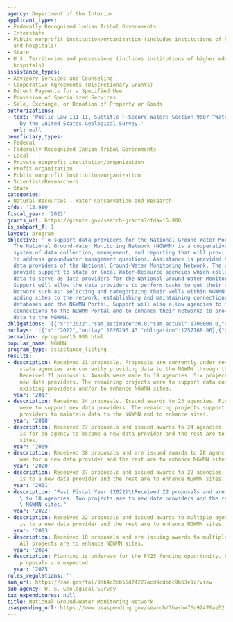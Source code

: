```yaml
---
agency: Department of the Interior
applicant_types:
- Federally Recognized lndian Tribal Governments
- Interstate
- Public nonprofit institution/organization (includes institutions of higher education
  and hospitals)
- State
- U.S. Territories and possessions (includes institutions of higher education and
  hospitals)
assistance_types:
- Advisory Services and Counseling
- Cooperative Agreements (Discretionary Grants)
- Direct Payments for a Specified Use
- Provision of Specialized Services
- Sale, Exchange, or Donation of Property or Goods
authorizations:
- text: 'Public Law 111-11, Subtitle F—Secure Water: Section 9507 “Water Data Enhancement
    by the United States Geological Survey.'
  url: null
beneficiary_types:
- Federal
- Federally Recognized Indian Tribal Governments
- Local
- Private nonprofit institution/organization
- Profit organization
- Public nonprofit institution/organization
- Scientist/Researchers
- State
categories:
- Natural Resources - Water Conservation and Research
cfda: '15.980'
fiscal_year: '2022'
grants_url: https://grants.gov/search-grants?cfda=15.980
is_subpart_f: 1
layout: program
objective: 'To support data providers for the National Ground-Water Monitoring Network.
  The National Ground-Water Monitoring Network (NGWMN) is a cooperative, integrated
  system of data collection, management, and reporting that will provide data needed
  to address groundwater management questions. Assistance is provided to new and existing
  data providers of the National Ground-Water Monitoring Network. The program will
  provide support to state or local Water-Resource agencies which collect groundwater
  data to serve as data providers for the National Ground-Water Monitoring Network.
  Support will allow the data providers to perform tasks to get their data into the
  Network such as: selecting and categorizing their wells within NGWMN specifications,
  adding sites to the network, establishing and maintaining connections between their
  databases and the NGWMN Portal. Support will also allow agencies to maintain their
  connections to the NGWMN Portal and to enhance their networks to provide better
  data to the NGWMN.'
obligations: '[{"x":"2022","sam_estimate":0.0,"sam_actual":1700000.0,"usa_spending_actual":1202172.79},{"x":"2023","sam_estimate":0.0,"sam_actual":1505591.0,"usa_spending_actual":1346390.08},{"x":"2024","sam_estimate":1000000.0,"sam_actual":0.0,"usa_spending_actual":139329.43}]'
outlays: '[{"x":"2022","outlay":1026296.43,"obligation":1257768.96},{"x":"2023","outlay":633060.94,"obligation":1501662.59},{"x":"2024","outlay":0.0,"obligation":414204.36}]'
permalink: /program/15.980.html
popular_name: NGWMN
program_type: assistance_listing
results:
- description: Received 21 proposals. Proposals are currently under review. Twenty-three
    state agencies are currently providing data to the NGWMN through this program.
    Received 21 proposals. Awards were made to 19 agencies. Six projects were to support
    new data providers. The remaining projects were to support data connections for
    existing providers and/or to enhance NGWMN sites.
  year: '2017'
- description: Received 24 proposals. Issued awards to 23 agencies. Five projects
    were to support new data providers. The remaining projects support existing data
    providers to maintain data to the NGWMN and to enhance sites.
  year: '2018'
- description: Received 27 proposals and issued awards to 24 agencies. One project
    is for an agency to become a new data provider and the rest are to enhance NGWMN
    sites.
  year: '2019'
- description: Received 30 proposals and are issued awards to 28 agencies. One project
    was for a new data provider and the rest are to enhance NGWMN sites.
  year: '2020'
- description: Received 27 proposals and issued awards to 22 agencies. One project
    is to a new data provider and the rest are to enhance NGWMN sites.
  year: '2021'
- description: "Past Fiscal Year (2022)\tReceived 22 proposals and are issuing awards\
    \ to 18 agencies. Two projects are to new data providers and the rest are to enhance\
    \ NGWMN sites."
  year: '2022'
- description: Received 22 proposals and issued awards to multiple agencies. One project
    is to a new data provider and the rest are to enhance NGWMN sites.
  year: '2023'
- description: Received 18 proposals and are issuing awards to multiple agencies.
    All projects are to enhance NGWMN sites.
  year: '2024'
- description: Planning is underway for the FY25 funding opportunity. Between 20-30
    proposals are expected.
  year: '2025'
rules_regulations: ''
sam_url: https://sam.gov/fal/9db4c2cb56d74227acd9cdbbc9b63e9c/view
sub-agency: U. S. Geological Survey
tax_expenditures: null
title: National Ground-Water Monitoring Network
usaspending_url: https://www.usaspending.gov/search/?hash=76c92476aa52d464f53cbd73b9eae034
---
```

